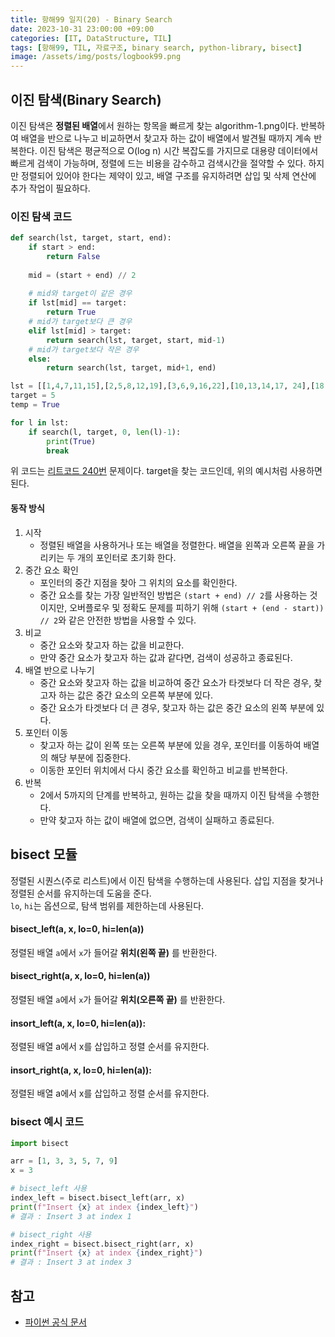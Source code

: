 ```yaml
---
title: 항해99 일지(20) - Binary Search
date: 2023-10-31 23:00:00 +09:00
categories: [IT, DataStructure, TIL]
tags: [항해99, TIL, 자료구조, binary search, python-library, bisect]
image: /assets/img/posts/logbook99.png
---
```


## 이진 탐색(Binary Search)
이진 탐색은 **정렬된 배열**에서 원하는 항목을 빠르게 찾는 algorithm-1.png이다. 반복하여 배열을 반으로 나누고 비교하면서 찾고자 하는 값이 배열에서 발견될 때까지 계속 반복한다. 이진 탐색은 평균적으로 O(log n) 시간 복잡도를 가지므로 대용량 데이터에서 빠르게 검색이 가능하며, 정렬에 드는 비용을 감수하고 검색시간을 절약할 수 있다. 하지만 정렬되어 있어야 한다는 제약이 있고, 배열 구조를 유지하려면 삽입 및 삭제 연산에 추가 작업이 필요하다.

### 이진 탐색 코드

```python
def search(lst, target, start, end):
	if start > end:
		return False
	
	mid = (start + end) // 2
	
	# mid와 target이 같은 경우 
	if lst[mid] == target:
		return True
	# mid가 target보다 큰 경우
	elif lst[mid] > target:
		return search(lst, target, start, mid-1)
	# mid가 target보다 작은 경우
	else:
		return search(lst, target, mid+1, end)

lst = [[1,4,7,11,15],[2,5,8,12,19],[3,6,9,16,22],[10,13,14,17, 24],[18,21,23,26,30]]
target = 5
temp = True

for l in lst:
	if search(l, target, 0, len(l)-1):
		print(True)
		break
```

위 코드는 [리트코드 240번](https://leetcode.com/problems/search-a-2d-matrix-ii/description/) 문제이다. target을 찾는 코드인데, 위의 예시처럼 사용하면 된다.

#### 동작 방식

1. 시작
	+ 정렬된 배열을 사용하거나 또는 배열을 정렬한다. 배열을 왼쪽과 오른쪽 끝을 가리키는 두 개의 포인터로 초기화 한다.
2. 중간 요소 확인
	+ 포인터의 중간 지점을 찾아 그 위치의 요소를 확인한다.
	+ 중간 요소를 찾는 가장 일반적인 방법은 `(start + end) // 2`를 사용하는 것이지만, 오버플로우 및 정확도 문제를 피하기 위해 `(start + (end - start)) // 2`와 같은 안전한 방법을 사용할 수 있다.
3. 비교
	+ 중간 요소와 찾고자 하는 값을 비교한다.
	+ 만약 중간 요소가 찾고자 하는 값과 같다면, 검색이 성공하고 종료된다.
4. 배열 반으로 나누기
	+ 중간 요소와 찾고자 하는 값을 비교하여 중간 요소가 타겟보다 더 작은 경우, 찾고자 하는 값은 중간 요소의 오른쪽 부분에 있다.
	+ 중간 요소가 타겟보다 더 큰 경우, 찾고자 하는 값은 중간 요소의 왼쪽 부분에 있다.
5. 포인터 이동
	+ 찾고자 하는 값이 왼쪽 또는 오른쪽 부분에 있을 경우, 포인터를 이동하여 배열의 해당 부분에 집중한다.
	+ 이동한 포인터 위치에서 다시 중간 요소를 확인하고 비교를 반복한다.
6. 반복
	+ 2에서 5까지의 단계를 반복하고, 원하는 값을 찾을 때까지 이진 탐색을 수행한다.
	+ 만약 찾고자 하는 값이 배열에 없으면, 검색이 실패하고 종료된다.

## bisect 모듈
정렬된 시퀀스(주로 리스트)에서 이진 탐색을 수행하는데 사용된다. 삽입 지점을 찾거나 정렬된 순서를 유지하는데 도움을 준다.    
 `lo`, `hi`는 옵션으로, 탐색 범위를 제한하는데 사용된다.
 
#### bisect_left(a, x, lo=0, hi=len(a))
정렬된 배열 `a`에서 `x`가 들어갈 **위치(왼쪽 끝)** 를 반환한다.


#### bisect_right(a, x, lo=0, hi=len(a))
정렬된 배열 `a`에서 `x`가 들어갈 **위치(오른쪽 끝)** 를 반환한다.

#### insort_left(a, x, lo=0, hi=len(a)):
정렬된 배열 a에서 x를 삽입하고 정렬 순서를 유지한다.

#### insort_right(a, x, lo=0, hi=len(a)):
정렬된 배열 a에서 x를 삽입하고 정렬 순서를 유지한다.

### bisect 예시 코드

```python
import bisect

arr = [1, 3, 3, 5, 7, 9]
x = 3

# bisect_left 사용
index_left = bisect.bisect_left(arr, x)
print(f"Insert {x} at index {index_left}")
# 결과 : Insert 3 at index 1

# bisect_right 사용
index_right = bisect.bisect_right(arr, x)
print(f"Insert {x} at index {index_right}")
# 결과 : Insert 3 at index 3
```

## 참고

+ [파이썬 공식 문서](https://docs.python.org/ko/3.7/library/bisect.html)